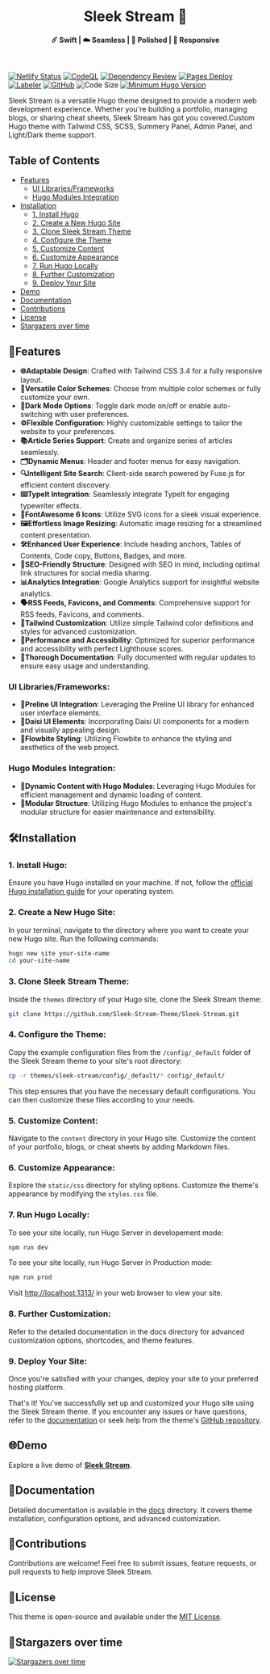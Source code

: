 <h1 align="center">Sleek Stream 🚀</h1>
<h4 align=center>☄️ Swift | ☁️ Seamless | 🌙 Polished | 📱 Responsive</h4>
<br>

[![Netlify Status](https://api.netlify.com/api/v1/badges/a561f80e-a14f-478f-8369-cf90ef62c172/deploy-status)](https://app.netlify.com/sites/sleek-stream/deploys)
[![CodeQL](https://github.com/Sleek-Stream-Theme/Sleek-Stream/actions/workflows/codeql.yml/badge.svg)](https://github.com/Sleek-Stream-Theme/Sleek-Stream/actions/workflows/codeql.yml)
[![Dependency Review](https://github.com/Sleek-Stream-Theme/Sleek-Stream/actions/workflows/dependency-review.yml/badge.svg)](https://github.com/Sleek-Stream-Theme/Sleek-Stream/actions/workflows/dependency-review.yml)
[![Pages Deploy](https://github.com/Sleek-Stream-Theme/Sleek-Stream/actions/workflows/hugo.yml/badge.svg)](https://github.com/Sleek-Stream-Theme/Sleek-Stream/actions/workflows/hugo.yml)
[![Labeler](https://github.com/Sleek-Stream-Theme/Sleek-Stream/actions/workflows/label.yml/badge.svg)](https://github.com/Sleek-Stream-Theme/Sleek-Stream/actions/workflows/label.yml)
[![GitHub](https://img.shields.io/github/license/Sleek-Stream-Theme/Sleek-Stream)](https://github.com/Sleek-Stream-Theme/Sleek-Stream/blob/main/LICENSE)
![Code Size](https://img.shields.io/github/languages/code-size/Sleek-Stream-Theme/Sleek-Stream)
[![Minimum Hugo Version](https://img.shields.io/static/v1?label=min-HUGO-version&message=0.116.0&color=blue&logo=hugo)](https://github.com/gohugoio/hugo/releases/tag/v0.116.0)

Sleek Stream is a versatile Hugo theme designed to provide a modern web development experience. Whether you're building a portfolio, managing blogs, or sharing cheat sheets, Sleek Stream has got you covered.Custom Hugo theme with Tailwind CSS, SCSS, Summery Panel, Admin Panel, and Light/Dark theme support.

## Table of Contents

- [Features](#features)
  - [UI Libraries/Frameworks](#ui-librariesframeworks)
  - [Hugo Modules Integration](#hugo-modules-integration)
- [Installation](#installation)
  - [1. Install Hugo](#1-install-hugo)
  - [2. Create a New Hugo Site](#2-create-a-new-hugo-site)
  - [3. Clone Sleek Stream Theme](#3-clone-sleek-stream-theme)
  - [4. Configure the Theme](#4-configure-the-theme)
  - [5. Customize Content](#5-customize-content)
  - [6. Customize Appearance](#6-customize-appearance)
  - [7. Run Hugo Locally](#7-run-hugo-locally)
  - [8. Further Customization](#8-further-customization)
  - [9. Deploy Your Site](#9-deploy-your-site)
- [Demo](#demo)
- [Documentation](#documentation)
- [Contributions](#contributions)
- [License](#license)
- [Stargazers over time](#stargazers-over-time)



## 🌟Features

- **🌐Adaptable Design**: Crafted with Tailwind CSS 3.4 for a fully responsive layout.
- **🎨Versatile Color Schemes**: Choose from multiple color schemes or fully customize your own.
- **🌙Dark Mode Options**: Toggle dark mode on/off or enable auto-switching with user preferences.
- **⚙️Flexible Configuration**: Highly customizable settings to tailor the website to your preferences.
- **📚Article Series Support**: Create and organize series of articles seamlessly.
- **🗂️Dynamic Menus**: Header and footer menus for easy navigation.
- **🔍Intelligent Site Search**: Client-side search powered by Fuse.js for efficient content discovery.
- **⌨️TypeIt Integration**: Seamlessly integrate TypeIt for engaging typewriter effects.
- **🚀FontAwesome 6 Icons**: Utilize SVG icons for a sleek visual experience.
- **🖼️Effortless Image Resizing**: Automatic image resizing for a streamlined content presentation.
- **🛠️Enhanced User Experience**: Include heading anchors, Tables of Contents, Code copy, Buttons, Badges, and more.
- **🚀SEO-Friendly Structure**: Designed with SEO in mind, including optimal link structures for social media sharing.
- **📊Analytics Integration**: Google Analytics support for insightful website analytics.
- **🗣️RSS Feeds, Favicons, and Comments**: Comprehensive support for RSS feeds, Favicons, and comments.
- **🎨Tailwind Customization**: Utilize simple Tailwind color definitions and styles for advanced customization.
- **🚀Performance and Accessibility**: Optimized for superior performance and accessibility with perfect Lighthouse scores.
- **📖Thorough Documentation**: Fully documented with regular updates to ensure easy usage and understanding.

### **UI Libraries/Frameworks:**
- **🎨Preline UI Integration**: Leveraging the Preline UI library for enhanced user interface elements.
- **🌟Daisi UI Elements**: Incorporating Daisi UI components for a modern and visually appealing design.
- **🚀Flowbite Styling**: Utilizing Flowbite to enhance the styling and aesthetics of the web project.

### **Hugo Modules Integration:**
- **🔗Dynamic Content with Hugo Modules**: Leveraging Hugo Modules for efficient management and dynamic loading of content.
- **🚀Modular Structure**: Utilizing Hugo Modules to enhance the project's modular structure for easier maintenance and extensibility.


## 🛠Installation

### 1. Install Hugo:

Ensure you have Hugo installed on your machine. If not, follow the [official Hugo installation guide](https://gohugo.io/getting-started/installing/) for your operating system.

### 2. Create a New Hugo Site:

In your terminal, navigate to the directory where you want to create your new Hugo site. Run the following commands:

```bash
hugo new site your-site-name
cd your-site-name
```

### 3. Clone Sleek Stream Theme:

Inside the `themes` directory of your Hugo site, clone the Sleek Stream theme:

```bash
git clone https://github.com/Sleek-Stream-Theme/Sleek-Stream.git
```

### 4. Configure the Theme:

Copy the example configuration files from the `/config/_default` folder of the Sleek Stream theme to your site's root directory:

```bash
cp -r themes/sleek-stream/config/_default/* config/_default/
```

This step ensures that you have the necessary default configurations. You can then customize these files according to your needs.

### 5. Customize Content:

Navigate to the `content` directory in your Hugo site. Customize the content of your portfolio, blogs, or cheat sheets by adding Markdown files.

### 6. Customize Appearance:

Explore the `static/css` directory for styling options. Customize the theme's appearance by modifying the `styles.css` file.

### 7. Run Hugo Locally:

To see your site locally, run Hugo Server in developement mode:

```bash
npm run dev
```

To see your site locally, run Hugo Server in Production mode:

```bash
npm run prod
```

Visit [http://localhost:1313/](http://localhost:1313/) in your web browser to view your site.

### 8. Further Customization:

Refer to the detailed documentation in the docs directory for advanced customization options, shortcodes, and theme features.

### 9. Deploy Your Site:

Once you're satisfied with your changes, deploy your site to your preferred hosting platform.

That's it! You've successfully set up and customized your Hugo site using the Sleek Stream theme. If you encounter any issues or have questions, refer to the [documentation](https://sleek-stream.netlify.app/docs) or seek help from the theme's [GitHub repository](https://github.com/Sleek-Stream-Theme/Sleek-Stream.git).



## 🌐Demo

Explore a live demo of [**Sleek Stream**](https://sleek-stream.netlify.app/).

## 📖Documentation

Detailed documentation is available in the [docs](https://sleek-stream.netlify.app//docs) directory. It covers theme installation, configuration options, and advanced customization.

## 🤝Contributions

Contributions are welcome! Feel free to submit issues, feature requests, or pull requests to help improve Sleek Stream.

## 📄License

This theme is open-source and available under the [MIT License](LICENSE).

## 🌠Stargazers over time

[![Stargazers over time](https://starchart.cc/Sleek-Stream-Theme/Sleek-Stream.svg?variant=adaptive)](https://starchart.cc/Sleek-Stream-Theme/Sleek-Stream)